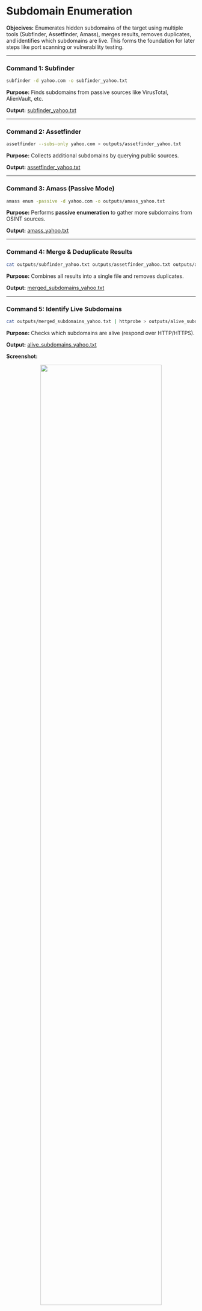 # Subdomain Enumeration

**Objecives:**
Enumerates hidden subdomains of the target using multiple tools (Subfinder, Assetfinder, Amass), merges results, removes duplicates, and identifies which subdomains are live. This forms the foundation for later steps like port scanning or vulnerability testing.

---

### **Command 1: Subfinder**

```bash
subfinder -d yahoo.com -o subfinder_yahoo.txt
```

**Purpose:**
Finds subdomains from passive sources like VirusTotal, AlienVault, etc.

**Output:**
[subfinder_yahoo.txt]()

---

### **Command 2: Assetfinder**

```bash
assetfinder --subs-only yahoo.com > outputs/assetfinder_yahoo.txt
```

**Purpose:**
Collects additional subdomains by querying public sources.

**Output:**
[assetfinder\_yahoo.txt](../Outputs/assetfinder_yahoo.txt)

---

### **Command 3: Amass (Passive Mode)**

```bash
amass enum -passive -d yahoo.com -o outputs/amass_yahoo.txt
```

**Purpose:**
Performs **passive enumeration** to gather more subdomains from OSINT sources.

**Output:**
[amass\_yahoo.txt](../Outputs/amass_yahoo.txt)

---

### **Command 4: Merge & Deduplicate Results**

```bash
cat outputs/subfinder_yahoo.txt outputs/assetfinder_yahoo.txt outputs/amass_yahoo.txt | sort | uniq > outputs/merged_subdomains_yahoo.txt
```

**Purpose:**
Combines all results into a single file and removes duplicates.

**Output:**
[merged\_subdomains\_yahoo.txt](../Outputs/merged_subdomains_yahoo.txt)

---

### **Command 5: Identify Live Subdomains**

```bash
cat outputs/merged_subdomains_yahoo.txt | httprobe > outputs/alive_subdomains_yahoo.txt
```

**Purpose:**
Checks which subdomains are alive (respond over HTTP/HTTPS).

**Output:**
[alive\_subdomains\_yahoo.txt](../Outputs/alive_subdomains_yahoo.txt)

**Screenshot:**

<p align="center">
  <img src="../Screenshots/alive_subdomains_yahoo.png" width="80%">
</p>

**Notes:**

* Combined multiple tools → better coverage.
* Removed duplicates → clean final list.
* Alive subdomains → ready for next steps (port scan, fuzzing).

---



Would you like me to also prepare the **next section** (Port Scanning with Nmap) in the **same style** so you can keep the documentation consistent?
